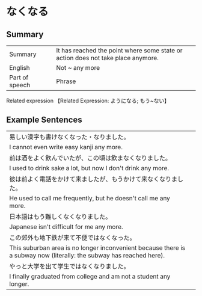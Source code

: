 # なくなる

## Summary

<table><tr>   <td>Summary<td>   <td>It has reached the point where some state or action does not take place anymore.</td><tr><tr>   <td>English<td>   <td>Not ~ any more</td><tr><tr>   <td>Part of speech<td>   <td>Phrase</td><tr></table><tr>   <td>Related expression<td>   <td>【Related Expression: ようになる; もう~ない】</td><tr></table></table>

## Example Sentences

<table><tr><td>易しい漢字も書けなくなった・なりました。<td><tr><tr><td>I cannot even write easy kanji any more.<td><tr><tr><td>前は酒をよく飲んでいたが、この頃は飲まなくなりました。<td><tr><tr><td>I used to drink sake a lot, but now I don't drink any more.<td><tr><tr><td>彼は前よく電話をかけて来ましたが、もうかけて来なくなりました。<td><tr><tr><td>He used to call me frequently, but he doesn't call me any more.<td><tr><tr><td>日本語はもう難しくなくなりました。<td><tr><tr><td>Japanese isn't difficult for me any more.<td><tr><tr><td>この郊外も地下鉄が来て不便ではなくなった。<td><tr><tr><td>This suburban area is no longer inconvenient because there is a subway now (literally: the subway has reached here).<td><tr><tr><td>やっと大学を出て学生ではなくなりました。<td><tr><tr><td>I finally graduated from college and am not a student any longer.<td><tr></table>


